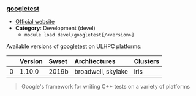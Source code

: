 ### [googletest](https://github.com/google/googletest)

* [Official website](https://github.com/google/googletest)
* __Category__: Development (devel)
    -  `module load devel/googletest[/<version>]`

Available versions of [googletest](https://github.com/google/googletest) on ULHPC platforms:

|    | Version   | Swset   | Architectures      | Clusters   |
|---:|:----------|:--------|:-------------------|:-----------|
|  0 | 1.10.0    | 2019b   | broadwell, skylake | iris       |

> Google's framework for writing C++ tests on a variety of platforms
